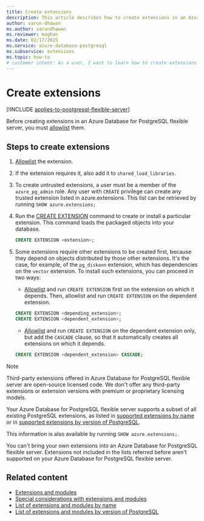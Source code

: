 ```yaml
---
title: Create extensions
description: This article describes how to create extensions in an Azure Database for PostgreSQL flexible server.
author: varun-dhawan
ms.author: varundhawan
ms.reviewer: maghan
ms.date: 02/17/2025
ms.service: azure-database-postgresql
ms.subservice: extensions
ms.topic: how-to
# customer intent: As a user, I want to learn how to create extensions in an Azure Database for PostgreSQL flexible server.
---
```


# Create extensions

[!INCLUDE [applies-to-postgresql-flexible-server](~/reusable-content/ce-skilling/azure/includes/postgresql/includes/applies-to-postgresql-flexible-server.md)]

Before creating extensions in an Azure Database for PostgreSQL flexible server, you must [allowlist](how-to-allow-extensions.md) them.

## Steps to create extensions

1. [Allowlist](how-to-allow-extensions.md) the extension.

1. If the extension requires it, also add it to `shared_load_libraries`.

1. To create untrusted extensions, a user must be a member of the `azure_pg_admin` role. Any user with `CREATE` privilege can create any trusted extension listed in azure.extensions. This list can be retrieved by running `SHOW azure.extensions;`

1. Run the [CREATE EXTENSION](https://www.postgresql.org/docs/current/sql-createextension.html) command to create or install a particular extension. This command loads the packaged objects into your database.

    ```sql
    CREATE EXTENSION <extension>;
    ```

1. Some extensions require other extensions to be created first, because they depend on objects distributed by those other extensions. It's the case, for example, of the `pg_diskann` extension, which has dependencies on the `vector` extension. To install such extensions, you can proceed in two ways:
    - [Allowlist](how-to-allow-extensions.md) and run `CREATE EXTENSION` first on the extension on which it depends. Then, allowlist and run `CREATE EXTENSION` on the dependent extension.

    ```sql
    CREATE EXTENSION <depending_extension>;
    CREATE EXTENSION <dependent_extension>;
    ```

    - [Allowlist](how-to-allow-extensions.md) and run `CREATE EXTENSION` on the dependent extension only, but add the `CASCADE` clause, so that it automatically creates all extensions on which it depends.

    ```sql
    CREATE EXTENSION <dependent_extension> CASCADE;
    ```

> [!NOTE]  
> Third-party extensions offered in Azure Database for PostgreSQL flexible server are open-source licensed code. We don't offer any third-party extensions or extension versions with premium or proprietary licensing models.

Your Azure Database for PostgreSQL flexible server supports a subset of all existing PostgreSQL extensions, as listed in [supported extensions by name](concepts-extensions-versions.md) or in [supported extensions by version of PostgreSQL](concepts-extensions-by-engine.md). 

This information is also available by running `SHOW azure.extensions;`. 

You can't bring your own extensions into an Azure Database for PostgreSQL flexible server. Extensions not included in the lists referred before aren't supported on your Azure Database for PostgreSQL flexible server.

## Related content

- [Extensions and modules](concepts-extensions.md)
- [Special considerations with extensions and modules](concepts-extensions-considerations.md)
- [List of extensions and modules by name](concepts-extensions-versions.md)
- [List of extensions and modules by version of PostgreSQL](concepts-extensions-by-engine.md)
